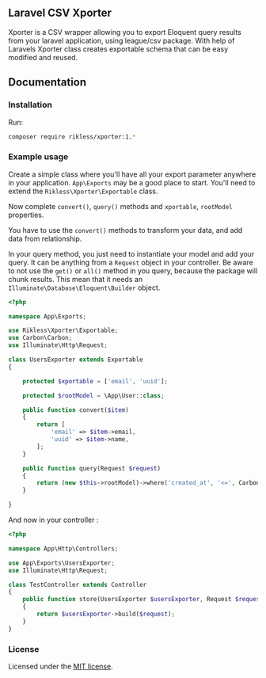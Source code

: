 ## Laravel CSV Xporter

Xporter is a CSV wrapper allowing you to export Eloquent query results from your laravel application, using league/csv package.
With help of Laravels Xporter class creates exportable schema that can be easy modified and reused.

## Documentation

### Installation

Run:
```bash
composer require rikless/xporter:1.*
```

### Example usage

Create a simple class where you'll have all your export parameter anywhere in your application. `App\Exports` may be a good place to start.
You'll need to extend the `Rikless\Xporter\Exportable` class.

Now complete `convert()`, `query()` methods and `xportable`, `rootModel` properties.

You have to use the `convert()` methods to transform your data, and add data from relationship.

In your query method, you just need to instantiate your model and add your query. It can be anything from a `Request` object in your controller.
Be aware to not use the `get()` or `all()` method in you query, because the package will chunk results. This mean that it needs an `Illuminate\Database\Eloquent\Builder` object.

```php
<?php

namespace App\Exports;

use Rikless\Xporter\Exportable;
use Carbon\Carbon;
use Illuminate\Http\Request;

class UsersExporter extends Exportable
{

    protected $xportable = ['email', 'uuid'];

    protected $rootModel = \App\User::class;

    public function convert($item)
    {
        return [
            'email' => $item->email,
            'uuid' => $item->name,
        ];
    }

    public function query(Request $request)
    {
        return (new $this->rootModel)->where('created_at', '<=', Carbon::now());
    }

}
```

And now in your controller :

```php
<?php

namespace App\Http\Controllers;

use App\Exports\UsersExporter;
use Illuminate\Http\Request;

class TestController extends Controller
{
    public function store(UsersExporter $usersExporter, Request $request)
    {
        return $usersExporter->build($request);
    }
}
```

### License

Licensed under the [MIT license](http://opensource.org/licenses/MIT).

